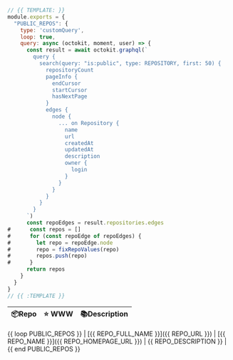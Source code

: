 ```js
// {{ TEMPLATE: }}
module.exports = {
  "PUBLIC_REPOS": {
    type: 'customQuery',
    loop: true,
    query: async (octokit, moment, user) => {
      const result = await octokit.graphql(`
        query {
          search(query: "is:public", type: REPOSITORY, first: 50) {
            repositoryCount
            pageInfo {
              endCursor
              startCursor
              hasNextPage
            }
            edges {
              node {
                ... on Repository {
                  name
                  url
                  createdAt
                  updatedAt
                  description
                  owner {
                    login
                  }
                }
              }
            }
          }
        }
      `)
      const repoEdges = result.repositories.edges
#      const repos = []
#      for (const repoEdge of repoEdges) {
#        let repo = repoEdge.node
#        repo = fixRepoValues(repo)
#        repos.push(repo)
#      }
      return repos
    }
  }
}
// {{ :TEMPLATE }}
```

| 📦Repo    | ⭐️ WWW | 📚Description |
| --------- | ----------- | -------------- |
{{ loop PUBLIC_REPOS }}
| [{{ REPO_FULL_NAME }}]({{ REPO_URL }}) | [{{ REPO_NAME }}]({{ REPO_HOMEPAGE_URL }}) | {{ REPO_DESCRIPTION }} |
{{ end PUBLIC_REPOS }}

